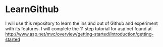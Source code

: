 # LearnGithub
I will use this repository to learn the ins and out of Github and experiment with its features. I will complete the 11 step tutorial for asp.net found at http://www.asp.net/mvc/overview/getting-started/introduction/getting-started
